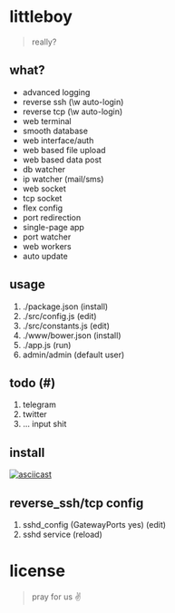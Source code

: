 # littleboy

> really?

## what?

- advanced logging
- reverse ssh (\w auto-login)
- reverse tcp (\w auto-login)
- web terminal
- smooth database
- web interface/auth
- web based file upload
- web based data post
- db watcher
- ip watcher (mail/sms)
- web socket
- tcp socket
- flex config
- port redirection
- single-page app
- port watcher
- web workers
- auto update

## usage

1. ./package.json (install)
2. ./src/config.js (edit)
3. ./src/constants.js (edit)
4. ./www/bower.json (install)
4. ./app.js (run)
5. admin/admin (default user)

## todo (#)

1. telegram
2. twitter
3. ... input shit

## install

[![asciicast](https://asciinema.org/a/4lj9olupudayb9up8al85dgy1.png)](https://asciinema.org/a/4lj9olupudayb9up8al85dgy1)

## reverse_ssh/tcp config

1. sshd_config (GatewayPorts yes) (edit)
2. sshd service (reload)

# license

> pray for us :v:

